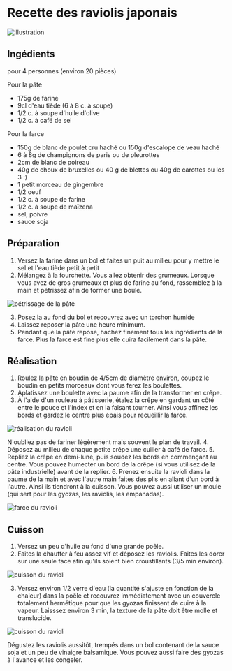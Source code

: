 # Recette des raviolis japonais

![illustration](https://github.com/akakeronos/recette-gourmandignes/raw/master/images/gyoza.jpg)

## Ingédients
pour 4 personnes (environ 20 pièces)

Pour la pâte
* 175g de farine
* 9cl d'eau tiède (6 à 8 c. à soupe)
* 1/2 c. à soupe d'huile d'olive
* 1/2 c. à café de sel

Pour la farce
* 150g de blanc de poulet cru haché ou 150g d'escalope de veau haché
* 6 à 8g de champignons de paris ou de pleurottes
* 2cm de blanc de poireau
* 40g de choux de bruxelles ou 40 g de blettes ou 40g de carottes ou les 3 :)
* 1 petit morceau de gingembre
* 1/2 oeuf
* 1/2 c. à soupe de farine
* 1/2 c. à soupe de maïzena
* sel, poivre
* sauce soja

## Préparation
1. Versez la farine dans un bol et faites un puit au milieu pour y mettre le sel et l'eau tiède petit à petit
2. Mélangez à la fourchette. Vous allez obtenir des grumeaux. Lorsque vous avez de gros grumeaux et plus de farine au fond, rassemblez à la main et pétrissez afin de former une boule.

![pétrissage de la pâte](https://github.com/akakeronos/recette-gourmandignes/raw/master/images/IMG_20180112_185541.jpg)

3. Posez la au fond du bol et recouvrez avec un torchon humide
4. Laissez reposer la pâte une heure minimum.
5. Pendant que la pâte repose, hachez finement tous les ingrédients de la farce. Plus la farce est fine plus elle cuira facilement dans la pâte.


## Réalisation
1. Roulez la pâte en boudin de 4/5cm de diamètre environ, coupez le boudin en petits morceaux dont vous ferez les boulettes.
2. Aplatissez une boulette avec la paume afin de la transformer en crêpe.
3. À l'aide d'un rouleau à pâtisserie, étalez la crêpe en gardant un côté entre le pouce et l'index et en la faisant tourner. Ainsi vous affinez les bords et gardez le centre plus épais pour recueillir la farce.

![réalisation du ravioli](https://github.com/akakeronos/recette-gourmandignes/raw/master/images/IMG_20180112_195935.jpg)

N'oubliez pas de fariner légèrement mais souvent le plan de travail.
4. Déposez au milieu de chaque petite crêpe une cuiller à café de farce.
5. Repliez la crêpe en demi-lune, puis soudez les bords en commençant au centre. Vous pouvez humecter un bord de la crêpe (si vous utilisez de la pâte industrielle) avant de la replier.
6. Prenez ensuite la ravioli dans la paume de la main et avec l'autre main faites des plis en allant d'un bord à l'autre. Ainsi ils tiendront à la cuisson. Vous pouvez aussi utiliser un moule (qui sert pour les gyozas, les raviolis, les empanadas).

![farce du ravioli](https://github.com/akakeronos/recette-gourmandignes/raw/master/images/IMG_20180112_201808.jpg)


## Cuisson
1. Versez un peu d'huile au fond d'une grande poêle.
2. Faites la chauffer à feu assez vif et déposez les raviolis. Faites les dorer sur une seule face afin qu'ils soient bien croustillants (3/5 min environ).

![cuisson du ravioli](https://github.com/akakeronos/recette-gourmandignes/raw/master/images/IMG_20180112_203901.jpg)

3. Versez environ 1/2 verre d'eau (la quantité s'ajuste en fonction de la chaleur) dans la poêle et recouvrez immédiatement avec un couvercle totalement hermétique pour que les gyozas finissent de cuire à la vapeur. Laisssez environ 3 min, la texture de la pâte doit être molle et translucide.

![cuisson du ravioli](https://github.com/akakeronos/recette-gourmandignes/raw/master/images/IMG_20180112_203904.jpg)

Dégustez les raviolis aussitôt, trempés dans un bol contenant de la sauce soja et un peu de vinaigre balsamique.
Vous pouvez aussi faire des gyozas à l'avance et les congeler.
